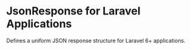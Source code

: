 # JsonResponse for Laravel Applications

Defines a uniform JSON response structure for Laravel 6+ applications.
